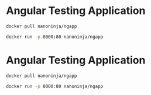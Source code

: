 # Angular Testing Application

```sh
docker pull nanoninja/ngapp
```

```sh
docker run -p 8000:80 nanoninja/ngapp
```
# Angular Testing Application

```sh
docker pull nanoninja/ngapp
```

```sh
docker run -p 8000:80 nanoninja/ngapp
```

